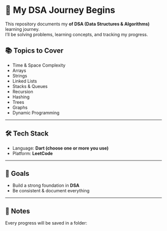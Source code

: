 # 🚀 My DSA Journey Begins

This repository documents my **of DSA (Data Structures & Algorithms)** learning journey.  
I’ll be solving problems, learning concepts, and tracking my progress.


## 📚 Topics to Cover
- Time & Space Complexity
- Arrays
- Strings
- Linked Lists
- Stacks & Queues
- Recursion
- Hashing
- Trees
- Graphs
- Dynamic Programming

---

## 🛠️ Tech Stack
- Language: **Dart (choose one or more you use)**
- Platform: **LeetCode**

---

## 🎯 Goals
- Build a strong foundation in **DSA**
- Be consistent & document everything

---

## 📝 Notes
Every progress will be saved in a folder:  
